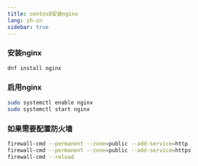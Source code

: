 ```yaml
---
title: centos8安装nginx
lang: zh-cn
sidebar: true
---
```


### 安装nginx
``` bash
dnf install nginx
```

### 启用nginx
``` bash
sudo systemctl enable nginx
sudo systemctl start nginx
```

### 如果需要配置防火墙
``` bash
firewall-cmd --permanent --zone=public --add-service=http
firewall-cmd --permanent --zone=public --add-service=https
firewall-cmd --reload
```